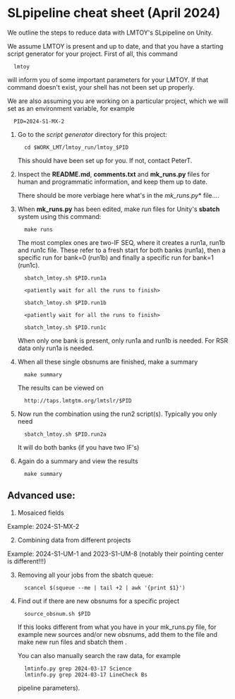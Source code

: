 # SLpipeline cheat sheet (April 2024)

We outline the steps to reduce data with LMTOY's SLpipeline on Unity.

We assume LMTOY is present and up to date, and that you have a starting
script generator for your project. First of all, this command

      lmtoy

will inform you of some important parameters for your LMTOY. If that
command doesn't exist, your shell has not been set up properly.

We are also assuming you are working on a particular project, which
we will set as an environment variable, for example

      PID=2024-S1-MX-2

1. Go to the *script generator* directory for this project:

         cd $WORK_LMT/lmtoy_run/lmtoy_$PID

   This should have been set up for you. If not, contact PeterT.


2. Inspect the **README.md**, **comments.txt** and **mk_runs.py** files for human and programmatic
   information, and keep them up to date.

   There should be more verbiage here what's in the *mk_runs.py** file....


3. When **mk_runs.py** has been edited, make *run* files for Unity's **sbatch** system
   using this command:

         make runs

   The most complex ones are two-IF SEQ, where it creates a run1a, run1b and run1c file.
   These refer to a fresh start for both banks (run1a), then a specific run for bank=0 (run1b)
   and finally a specific run for bank=1 (run1c).

         sbatch_lmtoy.sh $PID.run1a
	 
         <patiently wait for all the runs to finish>
      
         sbatch_lmtoy.sh $PID.run1b

         <patiently wait for all the runs to finish>
      
         sbatch_lmtoy.sh $PID.run1c

   When only one bank is present, only run1a and run1b is needed. For RSR data only run1a is needed.

4. When all these single obsnums are finished, make a summary

         make summary

   The results can be viewed on

         http://taps.lmtgtm.org/lmtslr/$PID

5. Now run the combination using the run2 script(s). Typically you only need

         
         sbatch_lmtoy.sh $PID.run2a

   It will do both banks (if you have two IF's)

6. Again do a summary and view the results

         make summary

## Advanced use:

1. Mosaiced fields

Example:  2024-S1-MX-2

2. Combining data from different projects

Example: 2024-S1-UM-1 and 2023-S1-UM-8  (notably their pointing center is different!!!)


3. Removing all your jobs from the sbatch queue:

         scancel $(squeue --me | tail +2 | awk '{print $1}')

4. Find out if there are new obsnums for a specific project

         source_obsnum.sh $PID

    If this looks different from what you have in your mk_runs.py file,
    for example new sources and/or new obsnums, add them to the file
    and make new run files and sbatch them .

    You can also manually search the raw data, for example

         lmtinfo.py grep 2024-03-17 Science 
         lmtinfo.py grep 2024-03-17 LineCheck Bs


   pipeline parameters).  



